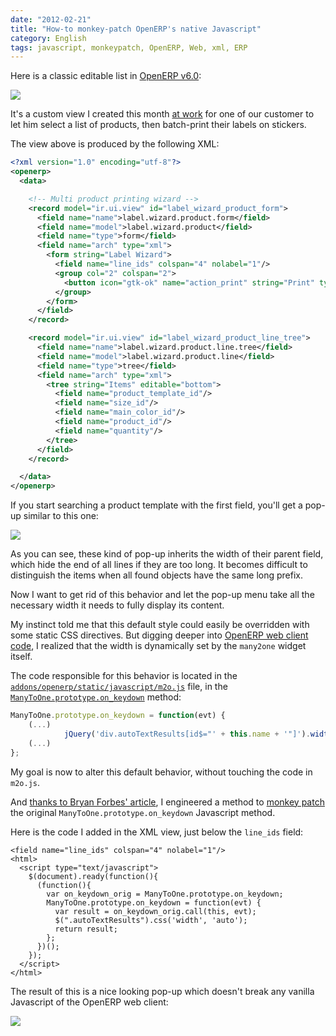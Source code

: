 ```yaml
---
date: "2012-02-21"
title: "How-to monkey-patch OpenERP's native Javascript"
category: English
tags: javascript, monkeypatch, OpenERP, Web, xml, ERP
---
```


Here is a classic editable list in [OpenERP v6.0](https://www.openerp.com/node/607/2011/01):

![]({attach}editable-list.png)

It's a custom view I created this month [at work](https://www.smile.fr/Solutions/ERP) for one of our customer to let him select a list of products, then batch-print their labels on stickers.

The view above is produced by the following XML:

```xml
<?xml version="1.0" encoding="utf-8"?>
<openerp>
  <data>

    <!-- Multi product printing wizard -->
    <record model="ir.ui.view" id="label_wizard_product_form">
      <field name="name">label.wizard.product.form</field>
      <field name="model">label.wizard.product</field>
      <field name="type">form</field>
      <field name="arch" type="xml">
        <form string="Label Wizard">
          <field name="line_ids" colspan="4" nolabel="1"/>
          <group col="2" colspan="2">
            <button icon="gtk-ok" name="action_print" string="Print" type="object"/>
          </group>
        </form>
      </field>
    </record>

    <record model="ir.ui.view" id="label_wizard_product_line_tree">
      <field name="name">label.wizard.product.line.tree</field>
      <field name="model">label.wizard.product.line</field>
      <field name="type">tree</field>
      <field name="arch" type="xml">
        <tree string="Items" editable="bottom">
          <field name="product_template_id"/>
          <field name="size_id"/>
          <field name="main_color_id"/>
          <field name="product_id"/>
          <field name="quantity"/>
        </tree>
      </field>
    </record>

  </data>
</openerp>
```

If you start searching a product template with the first field, you'll get a pop-up similar to this one:

![]({attach}fixed-width-popup-list.png)

As you can see, these kind of pop-up inherits the width of their parent field, which hide the end of all lines if they are too long. It becomes difficult to distinguish the items when all found objects have the same long prefix.

Now I want to get rid of this behavior and let the pop-up menu take all the necessary width it needs to fully display its content.

My instinct told me that this default style could easily be overridden with some static CSS directives. But digging deeper into [OpenERP web client code](https://bazaar.launchpad.net/~openerp/openobject-client-web/6.0/files), I realized that the width is dynamically set by the `many2one` widget itself.

The code responsible for this behavior is located in the [`addons/openerp/static/javascript/m2o.js`](https://bazaar.launchpad.net/~openerp/openobject-client-web/6.0/view/head:/addons/openerp/static/javascript/m2o.js) file, in the [`ManyToOne.prototype.on_keydown`](https://bazaar.launchpad.net/~openerp/openobject-client-web/6.0/view/head:/addons/openerp/static/javascript/m2o.js#L267) method:

```javascript
ManyToOne.prototype.on_keydown = function(evt) {
    (...)
            jQuery('div.autoTextResults[id$="' + this.name + '"]').width(w)
    (...)
};
```

My goal is now to alter this default behavior, without touching the code in `m2o.js`.

And [thanks to Bryan Forbes' article](https://www.reigndropsfall.net/2010/06/15/monkey-patching/), I engineered a method to [monkey patch](https://wikipedia.org/wiki/Monkey_patch) the original `ManyToOne.prototype.on_keydown` Javascript method.

Here is the code I added in the XML view, just below the `line_ids` field:

```xml+js
<field name="line_ids" colspan="4" nolabel="1"/>
<html>
  <script type="text/javascript">
    $(document).ready(function(){
      (function(){
        var on_keydown_orig = ManyToOne.prototype.on_keydown;
        ManyToOne.prototype.on_keydown = function(evt) {
          var result = on_keydown_orig.call(this, evt);
          $(".autoTextResults").css('width', 'auto');
          return result;
        };
      })();
    });
  </script>
</html>
```

The result of this is a nice looking pop-up which doesn't break any vanilla Javascript of the OpenERP web client:

![]({attach}variable-width-popup-list.png)

